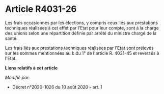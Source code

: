 # Article R4031-26

Les frais occasionnés par les élections, y compris ceux liés aux prestations techniques réalisées à cet effet par l'Etat pour
leur compte, sont à la charge des unions selon une répartition définie par arrêté du ministre chargé de la santé.

Les frais liés aux prestations techniques réalisées par l'Etat sont prélevés sur les sommes mentionnées au b du 1° de
l'article R. 4031-45 et reversés à l'Etat.

**Liens relatifs à cet article**

_Modifié par_:

  - Décret n°2020-1026 du 10 août 2020 - art. 1
